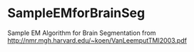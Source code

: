 # SampleEMforBrainSeg
Sample EM Algorithm for Brain Segmentation from http://nmr.mgh.harvard.edu/~koen/VanLeemputTMI2003.pdf
